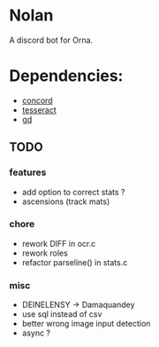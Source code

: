 # Nolan
A discord bot for Orna.

# Dependencies:
- [concord](https://github.com/Cogmasters/concord)
- [tesseract](https://github.com/tesseract-ocr/tesseract)
- [gd](https://github.com/libgd/libgd)

## TODO

### features
- add option to correct stats ?
- ascensions (track mats)

### chore
- rework DIFF in ocr.c
- rework roles
- refactor parseline() in stats.c

### misc
- DEINELENSY -> Damaquandey
- use sql instead of csv
- better wrong image input detection
- async ?
